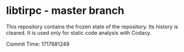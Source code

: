 # libtirpc - master branch

This repository contains the frozen state of the repository.
Its history is cleared. It is used only for static code
analysis with Codacy.

Commit Time: 1717681249